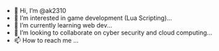 - 👋 Hi, I’m @ak2310
- 👀 I’m interested in game development (Lua Scripting)...
- 🌱 I’m currently learning web dev...
- 💞️ I’m looking to collaborate on cyber security and cloud computing...
- 📫 How to reach me ...

<!---
ak2310/ak2310 is a ✨ special ✨ repository because its `README.md` (this file) appears on your GitHub profile.
You can click the Preview link to take a look at your changes.
--->

